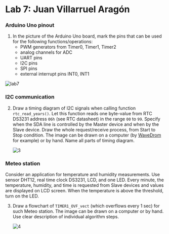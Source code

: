 # Lab 7: Juan Villarruel Aragón

### Arduino Uno pinout

1. In the picture of the Arduino Uno board, mark the pins that can be used for the following functions/operations:
   * PWM generators from Timer0, Timer1, Timer2
   * analog channels for ADC
   * UART pins
   * I2C pins
   * SPI pins
   * external interrupt pins INT0, INT1
  
  ![lab7](https://user-images.githubusercontent.com/114478665/201797151-f56d446b-179d-4104-be7e-48654566fbe4.png)
 

### I2C communication

2. Draw a timing diagram of I2C signals when calling function `rtc_read_years()`. Let this function reads one byte-value from RTC DS3231 address `06h` (see RTC datasheet) in the range `00` to `99`. Specify when the SDA line is controlled by the Master device and when by the Slave device. Draw the whole request/receive process, from Start to Stop condition. The image can be drawn on a computer (by [WaveDrom](https://wavedrom.com/) for example) or by hand. Name all parts of timing diagram.

   ![3](https://user-images.githubusercontent.com/114478665/201797213-216f6b70-9bd3-4e24-a373-d2e465beecb1.jpeg)


### Meteo station

Consider an application for temperature and humidity measurements. Use sensor DHT12, real time clock DS3231, LCD, and one LED. Every minute, the temperature, humidity, and time is requested from Slave devices and values are displayed on LCD screen. When the temperature is above the threshold, turn on the LED.

3. Draw a flowchart of `TIMER1_OVF_vect` (which overflows every 1&nbsp;sec) for such Meteo station. The image can be drawn on a computer or by hand. Use clear description of individual algorithm steps.

   ![4](https://user-images.githubusercontent.com/114478665/201797231-fe0fe4be-f5f4-475f-b1b0-ad0100a11a64.jpeg)
